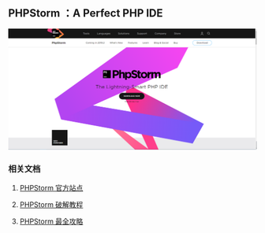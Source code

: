 ## PHPStorm ：A Perfect PHP IDE

![](/assets/PHPStorm.com.png)

### 相关文档

1. [PHPStorm 官方站点](https://www.jetbrains.com/phpstorm/)

2. [PHPStorm 破解教程](http://www.php.cn/tool/phpstorm/408348.html)

3. [PHPStorm 最全攻略](#)





